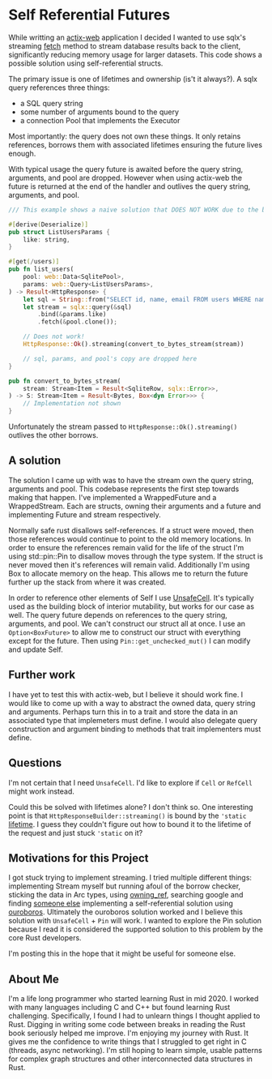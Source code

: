 
# Self Referential Futures

While writting an [actix-web](https://actix.rs/) application I decided I wanted to use
sqlx's streaming [fetch](https://docs.rs/sqlx-core/0.5.11/sqlx_core/query/struct.Query.html#method.fetch)
method to stream database results back to the client, significantly reducing memory usage
for larger datasets. This code shows a possible solution using self-referential structs.

The primary issue is one of lifetimes and ownership \(is't it always?\). A sqlx query references three things:

  * a SQL query string
  * some number of arguments bound to the query
  * a connection Pool that implements the Executor

Most importantly: the query does not own these things. It only retains references, borrows them with
associated lifetimes ensuring the future lives enough.

With typical usage the query future is awaited before the query string, arguments, and pool are
dropped. However when using actix-web the future is returned at the end of the handler and outlives
the query string, arguments, and pool.

```rust
/// This example shows a naive solution that DOES NOT WORK due to the borrow checker

#[derive(Deserialize)]
pub struct ListUsersParams {
    like: string,
}

#[get(/users)]
pub fn list_users(
    pool: web::Data<SqlitePool>,
    params: web::Query<ListUsersParams>,
) -> Result<HttpResponse> {
    let sql = String::from("SELECT id, name, email FROM users WHERE name LIKE ?");
    let stream = sqlx::query(&sql)
        .bind(&params.like)
        .fetch(&pool.clone());

    // Does not work!
    HttpResponse::Ok().streaming(convert_to_bytes_stream(stream))

    // sql, params, and pool's copy are dropped here
}

pub fn convert_to_bytes_stream(
    stream: Stream<Item = Result<SqliteRow, sqlx::Error>>,
) -> S: Stream<Item = Result<Bytes, Box<dyn Error>>> {
    // Implementation not shown
}
```

Unfortunately the stream passed to `HttpResponse::Ok().streaming()` outlives the other borrows.

## A solution

The solution I came up with was to have the stream own the query string, arguments and pool. This
codebase represents the first step towards making that happen. I've implemented a WrappedFuture and
a WrappedStream. Each are structs, owning their arguments and a future and implementing Future and stream
respectively.

Normally safe rust disallows self-references. If a struct were moved, then those references would continue
to point to the old memory locations. In order to ensure the references remain valid for the life of the
struct I'm using std::pin::Pin to disallow moves through the type system. If the struct is never moved then
it's references will remain valid. Additionally I'm using Box to allocate memory on the heap. This allows me to
return the future further up the stack from where it was created.

In order to reference other elements of Self I use [UnsafeCell](https://doc.rust-lang.org/stable/std/cell/struct.UnsafeCell.html).
It's typically used as the building block of interior mutability, but works for our case as well. The query
future depends on references to the query string, arguments, and pool. We can't construct our struct all at once.
I use an `Option<BoxFuture>` to allow me to construct our struct with everything except for the future. Then using
`Pin::get_unchecked_mut()` I can modify and update Self.

## Further work

I have yet to test this with actix-web, but I believe it should work fine. I would like to come up with a way
to abstract the owned data, query string and arguments. Perhaps turn this in to a trait and store the data in an
associated type that implemeters must define. I would also delegate query construction and argument binding to methods
that trait implementers must define.

## Questions

I'm not certain that I need `UnsafeCell`. I'd like to explore if `Cell` or `RefCell` might work instead.

Could this be solved with lifetimes alone? I don't think so. One interesting point is that `HttpResponseBuilder::streaming()` is
bound by the `'static` [lifetime](https://docs.rs/actix-web/4.0.0-rc.3/actix_web/struct.HttpResponseBuilder.html#method.streaming).
I guess they couldn't figure out how to bound it to the lifetime of the request and just stuck `'static` on it?

## Motivations for this Project

I got stuck trying to implement streaming. I tried multiple different things: implementing Stream myself but
running afoul of the borrow checker, sticking the data in Arc types, using [owning_ref](https://kimundi.github.io/owning-ref-rs/owning_ref/index.html),
searching google and finding [someone else](https://github.com/rich-murphey/sqlx-actix-streaming) implementing a
self-referential solution using [ouroboros](https://docs.rs/ouroboros/0.14.2/ouroboros/index.html).
Ultimately the ouroboros solution worked and I believe this solution with `UnsafeCell` + `Pin` will work.
I wanted to explore the Pin solution because I read it is considered the supported solution to this problem
by the core Rust developers.

I'm posting this in the hope that it might be useful for someone else.

## About Me

I'm a life long programmer who started learning Rust in mid 2020. I worked with many languages including C and C++ but found
learning Rust challenging. Specifically, I found I had to unlearn things I thought applied to Rust. Digging in writing some code between
breaks in reading the Rust book seriously helped me improve. I'm enjoying my journey with Rust. It gives me the confidence
to write things that I struggled to get right in C (threads, async networking). I'm still hoping to learn simple, usable patterns
for complex graph structures and other interconnected data structures in Rust.
